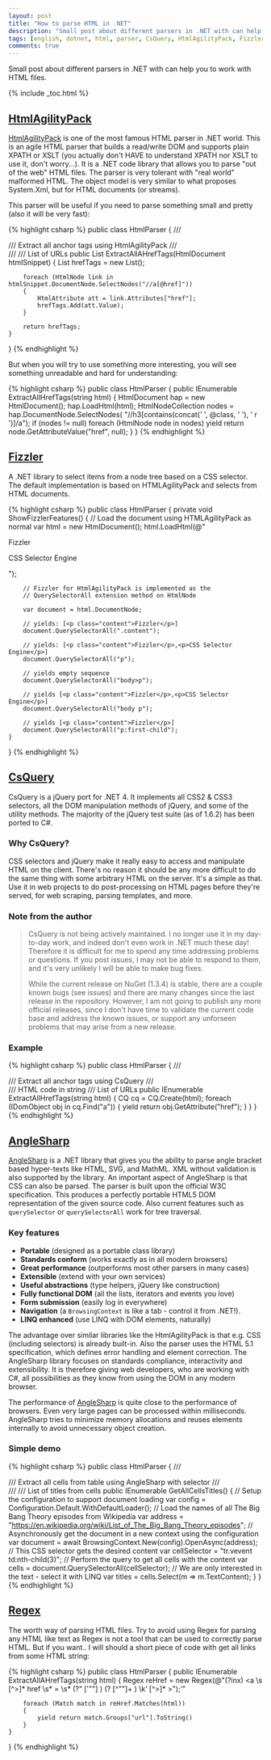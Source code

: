 ```yaml
---
layout: post
title: "How to parse HTML in .NET"
description: "Small post about different parsers in .NET with can help you to work with HTML"
tags: [english, dotnet, html, parser, CsQuery, HtmlAgilityPack, Fizzler, AngleSharp, Regex]
comments: true
---
```


Small post about different parsers in .NET with can help you to work with HTML files.

{% include _toc.html %}

## [HtmlAgilityPack](https://htmlagilitypack.codeplex.com/)

[HtmlAgilityPack](https://htmlagilitypack.codeplex.com/) is one of the most famous HTML parser in .NET world.
This is an agile HTML parser that builds a read/write DOM and supports plain XPATH or XSLT (you actually don't HAVE to understand XPATH nor XSLT to use it, don't worry...). It is a .NET code library that allows you to parse "out of the web" HTML files. The parser is very tolerant with "real world" malformed HTML. The object model is very similar to what proposes System.Xml, but for HTML documents (or streams). 

This parser will be useful if you need to parse something small and pretty (also it will be very fast):

{% highlight csharp %}
public class HtmlParser
{
    /// <summary>
    /// Extract all anchor tags using HtmlAgilityPack
    /// </summary>
    /// <param name="htmlSnippet"></param>
    /// <returns>List of URLs</returns>
    public List<string> ExtractAllAHrefTags(HtmlDocument htmlSnippet)
    {
        List<string> hrefTags = new List<string>();
    
        foreach (HtmlNode link in htmlSnippet.DocumentNode.SelectNodes("//a[@href]"))
        {
            HtmlAttribute att = link.Attributes["href"];
            hrefTags.Add(att.Value);
        }
    
        return hrefTags;
    }
}
{% endhighlight %}

But when you will try to use something more interesting, you will see something unreadable and hard for understanding:

{% highlight csharp %}
public class HtmlParser
{
    public IEnumerable<string> ExtractAllHrefTags(string html)
    {
        HtmlDocument hap = new HtmlDocument();
        hap.LoadHtml(html);
        HtmlNodeCollection nodes = hap.DocumentNode.SelectNodes(
            "//h3[contains(concat(' ', @class, ' '), ' r ')]/a");
        if (nodes != null)
            foreach (HtmlNode node in nodes)
                yield return node.GetAttributeValue("href", null);
    }
}
{% endhighlight %}

## [Fizzler](https://code.google.com/p/fizzler/)

A .NET library to select items from a node tree based on a CSS selector. The default implementation is based on HTMLAgilityPack and selects from HTML documents.

{% highlight csharp %}
public class HtmlParser
{
    private void ShowFizzlerFeatures()
    {
        // Load the document using HTMLAgilityPack as normal
        var html = new HtmlDocument();
        html.LoadHtml(@"
        <html>
            <head></head>
            <body>
                <div>
                <p class='content'>Fizzler</p>
                <p>CSS Selector Engine</p></div>
            </body>
        </html>");

        // Fizzler for HtmlAgilityPack is implemented as the 
        // QuerySelectorAll extension method on HtmlNode

        var document = html.DocumentNode;

        // yields: [<p class="content">Fizzler</p>]
        document.QuerySelectorAll(".content"); 

        // yields: [<p class="content">Fizzler</p>,<p>CSS Selector Engine</p>]
        document.QuerySelectorAll("p");

        // yields empty sequence
        document.QuerySelectorAll("body>p");

        // yields [<p class="content">Fizzler</p>,<p>CSS Selector Engine</p>]
        document.QuerySelectorAll("body p");

        // yields [<p class="content">Fizzler</p>]
        document.QuerySelectorAll("p:first-child");
    }
}
{% endhighlight %}

## [CsQuery](https://github.com/jamietre/CsQuery)

CsQuery is a jQuery port for .NET 4. It implements all CSS2 & CSS3 selectors, all the DOM manipulation methods of jQuery, and some of the utility methods. The majority of the jQuery test suite (as of 1.6.2) has been ported to C#.

### Why CsQuery?

CSS selectors and jQuery make it really easy to access and manipulate HTML on the client. There's no reason it should be any more difficult to do the same thing with some arbitrary HTML on the server. It's a simple as that. Use it in web projects to do post-processing on HTML pages before they're served, for web scraping, parsing templates, and more.

### Note from the author

> CsQuery is not being actively maintained. I no longer use it in my day-to-day work, and indeed don't even work in .NET much these day! Therefore it is difficult for me to spend any time addressing problems or questions. If you post issues, I may not be able to respond to them, and it's very unlikely I will be able to make bug fixes.
> 
> While the current release on NuGet (1.3.4) is stable, there are a couple known bugs (see issues) and there are many changes since the last release in the repository. However, I am not going to publish any more official releases, since I don't have time to validate the current code base and address the known issues, or support any unforseen problems that may arise from a new release.

### Example

{% highlight csharp %}
public class HtmlParser
{
    /// <summary>
    /// Extract all anchor tags using CsQuery
    /// </summary>
    /// <param name="html">HTML code in string</param>
    /// <returns>List of URLs</returns>
    public IEnumerable<string> ExtractAllHrefTags(string html)
    {
        CQ cq = CQ.Create(html);
        foreach (IDomObject obj in cq.Find("a"))
        {
            yield return obj.GetAttribute("href");
        }
    }
}
{% endhighlight %}

## [AngleSharp](https://github.com/AngleSharp/AngleSharp)

[AngleSharp](https://github.com/AngleSharp/AngleSharp) is a .NET library that gives you the ability to parse angle bracket based hyper-texts like HTML, SVG, and MathML. XML without validation is also supported by the library. An important aspect of AngleSharp is that CSS can also be parsed. The parser is built upon the official W3C specification. This produces a perfectly portable HTML5 DOM representation of the given source code. Also current features such as `querySelector` or `querySelectorAll` work for tree traversal.

### Key features

* **Portable** (designed as a portable class library)
* **Standards conform** (works exactly as in all modern browsers)
* **Great performance** (outperforms most other parsers in many cases)
* **Extensible** (extend with your own services)
* **Useful abstractions** (type helpers, jQuery like construction)
* **Fully functional DOM** (all the lists, iterators and events you love)
* **Form submission** (easily log in everywhere)
* **Navigation** (a `BrowsingContext` is like a tab - control it from .NET!).
* **LINQ enhanced** (use LINQ with DOM elements, naturally)

The advantage over similar libraries like the HtmlAgilityPack is that e.g. CSS (including selectors) is already built-in. Also the parser uses the HTML 5.1 specification, which defines error handling and element correction. The AngleSharp library focuses on standards compliance, interactivity and extensibility. It is therefore giving web developers, who are working with C#, all possibilities as they know from using the DOM in any modern browser.

The performance of [AngleSharp](https://github.com/AngleSharp/AngleSharp) is quite close to the performance of browsers. Even very large pages can be processed within milliseconds. AngleSharp tries to minimize memory allocations and reuses elements internally to avoid unnecessary object creation.

### Simple demo

{% highlight csharp %}
public class HtmlParser
{
    /// <summary>
    /// Extract all cells from table using AngleSharp with selector
    /// </summary>
    /// <param name="htmlSnippet"></param>
    /// <returns>List of titles from cells</returns>
    public IEnumerable<string> GetAllCellsTitles()
    {
        // Setup the configuration to support document loading
        var config = Configuration.Default.WithDefaultLoader();
        // Load the names of all The Big Bang Theory episodes from Wikipedia
        var address = "https://en.wikipedia.org/wiki/List_of_The_Big_Bang_Theory_episodes";
        // Asynchronously get the document in a new context using the configuration
        var document = await BrowsingContext.New(config).OpenAsync(address);
        // This CSS selector gets the desired content
        var cellSelector = "tr.vevent td:nth-child(3)";
        // Perform the query to get all cells with the content
        var cells = document.QuerySelectorAll(cellSelector);
        // We are only interested in the text - select it with LINQ
        var titles = cells.Select(m => m.TextContent);
    }
}
{% endhighlight %}

## [Regex](https://msdn.microsoft.com/en-us/library/system.text.regularexpressions.regex(v=vs.110).aspx)

The worth way of parsing HTML files. Try to avoid using Regex for parsing any HTML like text as Regex is not a tool that can be used to correctly parse HTML.
But if you want.. I will should a short piece of code with get all links from some HTML string:

{% highlight csharp %}
public class HtmlParser
{
    public IEnumerable<string> ExtractAllAHrefTags(string html)
    {
        Regex reHref = new Regex(@"(?inx)
            <a \s [^>]*
                href \s* = \s*
                    (?<q> ['""] )
                        (?<url> [^""]+ )
                    \k<q>
                [^>]* >");
                
        foreach (Match match in reHref.Matches(html))
        {
            yield return match.Groups["url"].ToString()   
        }
    }
}
{% endhighlight %}